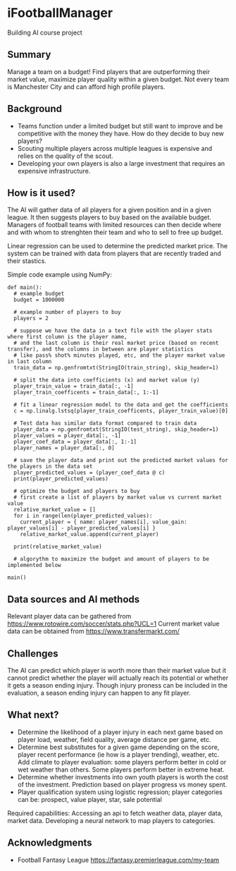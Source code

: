 # iFootballManager

Building AI course project

## Summary

Manage a team on a budget! Find players that are outperforming their market value, maximize player quality within a given budget. Not every team is Manchester City and can afford high profile players.

## Background

* Teams function under a limited budget but still want to improve and be competitive with the money they have. How do they decide to buy new players? 
* Scouting multiple players across multiple leagues is expensive and relies on the quality of the scout. 
* Developing your own players is also a large investment that requires an expensive infrastructure. 

## How is it used?

The AI will gather data of all players for a given position and in a given league. It then suggests players to buy based on the available budget. Managers of football teams with limited resources can then decide where and with whom to strenghten their team and who to sell to free up budget.

Linear regression can be used to determine the predicted market price. The system can be trained with data from players that are recently traded and their stastics. 

Simple code example using NumPy:

```
def main():
  # example budget
  budget = 1000000
  
  # example number of players to buy
  players = 2
  
  # suppose we have the data in a text file with the player stats where first column is the player name, 
  # and the last column is their real market price (based on recent transfer), and the columns in between are player statistics 
  # like pass% shot% minutes played, etc, and the player market value in last column
  train_data = np.genfromtxt(StringIO(train_string), skip_header=1)
    
  # split the data into coefficients (x) and market value (y) 
  player_train_value = train_data[:, -1]
  player_train_coefficents = train_data[:, 1:-1]
  
  # fit a linear regression model to the data and get the coefficients
  c = np.linalg.lstsq(player_train_coefficents, player_train_value)[0]

  # Test data has similar data format compared to train data
  player_data = np.genfromtxt(StringIO(test_string), skip_header=1)
  player_values = player_data[:, -1]
  player_coef_data = player_data[:, 1:-1]
  player_names = player_data[:, 0]
  
  # save the player data and print out the predicted market values for the players in the data set
  player_predicted_values = (player_coef_data @ c)
  print(player_predicted_values)
  
  # optimize the budget and players to buy
  # first create a list of players by market value vs current market value 
  relative_market_value = []
  for i in range(len(player_predicted_values):
    current_player = { name: player_names[i], value_gain: player_values[i] - player_predicted_values[i] }
    relative_market_value.append(current_player)
  
  print(relative_market_value)
  
  # algorythm to maximize the budget and amount of players to be implemented below
    
main()
```


## Data sources and AI methods
Relevant player data can be gathered from https://www.rotowire.com/soccer/stats.php?UCL=1 
Current market value data can be obtained from https://www.transfermarkt.com/

## Challenges

The AI can predict which player is worth more than their market value but it cannot predict whether the player will actually reach its potential or whether it gets a season ending injury. Though injury proness can be included in the evaluation, a season ending injury can happen to any fit player. 

## What next?

* Determine the likelihood of a player injury in each next game based on player load, weather, field quality, average distance per game, etc. 
* Determine best substitutes for a given game depending on the score, player recent performance (ie how is a player trending), weather, etc. Add climate to player evaluation: some players perform better in cold or wet weather than others. Some players perform better in extreme heat.
* Determine whether investments into own youth players is worth the cost of the investment. Prediction based on player progress vs money spent. 
* Player qualification system using logistic regression; player categories can be: prospect, value player, star, sale potential

Required capabilities: Accessing an api to fetch weather data, player data, market data. Developing a neural network to map players to categories. 

## Acknowledgments

* Football Fantasy League https://fantasy.premierleague.com/my-team
